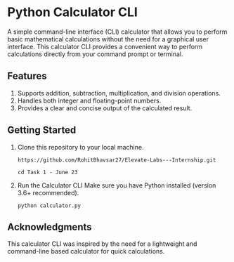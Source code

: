 # Python Calculator CLI
A simple command-line interface (CLI) calculator that allows you to perform basic mathematical calculations without the need for a graphical user interface. This calculator CLI provides a convenient way to perform calculations directly from your command prompt or terminal.

## Features
1. Supports addition, subtraction, multiplication, and division operations.
2. Handles both integer and floating-point numbers.
3. Provides a clear and concise output of the calculated result.

## Getting Started
1. Clone this repository to your local machine.
   
   ```https://github.com/RohitBhavsar27/Elevate-Labs---Internship.git```

   ```cd Task 1 - June 23```

2. Run the Calculator CLI
Make sure you have Python installed (version 3.6+ recommended).

   ```python calculator.py```

## Acknowledgments
This calculator CLI was inspired by the need for a lightweight and command-line based calculator for quick calculations.


